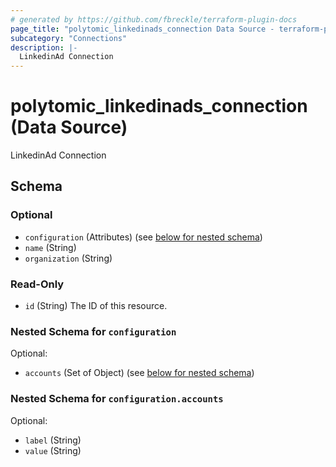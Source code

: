 ```yaml
---
# generated by https://github.com/fbreckle/terraform-plugin-docs
page_title: "polytomic_linkedinads_connection Data Source - terraform-provider-polytomic"
subcategory: "Connections"
description: |-
  LinkedinAd Connection
---
```


# polytomic_linkedinads_connection (Data Source)

LinkedinAd Connection



<!-- schema generated by tfplugindocs -->
## Schema

### Optional

- `configuration` (Attributes) (see [below for nested schema](#nestedatt--configuration))
- `name` (String)
- `organization` (String)

### Read-Only

- `id` (String) The ID of this resource.

<a id="nestedatt--configuration"></a>
### Nested Schema for `configuration`

Optional:

- `accounts` (Set of Object) (see [below for nested schema](#nestedatt--configuration--accounts))

<a id="nestedatt--configuration--accounts"></a>
### Nested Schema for `configuration.accounts`

Optional:

- `label` (String)
- `value` (String)


